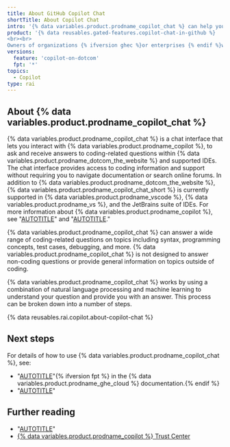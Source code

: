 ```yaml
---
title: About GitHub Copilot Chat
shortTitle: About Copilot Chat
intro: '{% data variables.product.prodname_copilot_chat %} can help you by providing answers to coding related questions directly within {% data variables.product.prodname_dotcom_the_website %} or a supported IDE.'
product: '{% data reusables.gated-features.copilot-chat-in-github %}
<br><br>
Owners of organizations {% ifversion ghec %}or enterprises {% endif %}with a {% data variables.product.prodname_copilot_enterprise %} subscription can decide whether to grant access to the {% data variables.product.prodname_copilot_enterprise_short %} functionality for an organization. For more information, see "[AUTOTITLE](/copilot/github-copilot-enterprise/overview/enabling-github-copilot-enterprise)."'
versions:
  feature: 'copilot-on-dotcom'
  fpt: '*'
topics:
  - Copilot
type: rai
---
```


## About {% data variables.product.prodname_copilot_chat %}

{% data variables.product.prodname_copilot_chat %} is a chat interface that lets you interact with {% data variables.product.prodname_copilot %}, to ask and receive answers to coding-related questions within {% data variables.product.prodname_dotcom_the_website %} and supported IDEs. The chat interface provides access to coding information and support without requiring you to navigate documentation or search online forums. In addition to {% data variables.product.prodname_dotcom_the_website %}, {% data variables.product.prodname_copilot_chat_short %} is currently supported in {% data variables.product.prodname_vscode %}, {% data variables.product.prodname_vs %}, and the JetBrains suite of IDEs. For more information about {% data variables.product.prodname_copilot %}, see "[AUTOTITLE](/copilot/overview-of-github-copilot/about-github-copilot-individual)" and "[AUTOTITLE](/copilot/overview-of-github-copilot/about-github-copilot-business)."

{% data variables.product.prodname_copilot_chat %} can answer a wide range of coding-related questions on topics including syntax, programming concepts, test cases, debugging, and more. {% data variables.product.prodname_copilot_chat %} is not designed to answer non-coding questions or provide general information on topics outside of coding.

{% data variables.product.prodname_copilot_chat %} works by using a combination of natural language processing and machine learning to understand your question and provide you with an answer. This process can be broken down into a number of steps.

{% data reusables.rai.copilot.about-copilot-chat %}

## Next steps

For details of how to use {% data variables.product.prodname_copilot_chat %}, see:

- "[AUTOTITLE](/enterprise-cloud@latest/copilot/github-copilot-enterprise/copilot-chat-in-github/using-github-copilot-chat-in-githubcom)"{% ifversion fpt %} in the {% data variables.product.prodname_ghe_cloud %} documentation.{% endif %}
- "[AUTOTITLE](/copilot/github-copilot-chat/using-github-copilot-chat-in-your-ide)"

## Further reading

- "[AUTOTITLE](/free-pro-team@latest/site-policy/github-terms/github-copilot-pre-release-terms)"
- [{% data variables.product.prodname_copilot %} Trust Center](https://resources.github.com/copilot-trust-center/)
